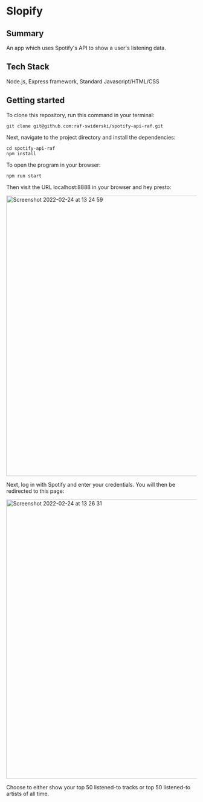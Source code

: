 # Slopify

## Summary

An app which uses Spotify's API to show a user's listening data.

## Tech Stack

Node.js, Express framework, Standard Javascript/HTML/CSS

## Getting started

To clone this repository, run this command in your terminal:
```
git clone git@github.com:raf-swiderski/spotify-api-raf.git
```

Next, navigate to the project directory and install the dependencies:
```
cd spotify-api-raf
npm install
```

To open the program in your browser:
```
npm run start
```
Then visit the URL localhost:8888 in your browser and hey presto:

<img width="743" alt="Screenshot 2022-02-24 at 13 24 59" src="https://user-images.githubusercontent.com/76166627/155532396-aafddbd3-154e-424d-8536-20d4675db50d.png">

Next, log in with Spotify and enter your credentials. You will then be redirected to this page:

<img width="740" alt="Screenshot 2022-02-24 at 13 26 31" src="https://user-images.githubusercontent.com/76166627/155532677-cd2e8cc7-c0b9-4b59-a562-90702a01d70a.png">

Choose to either show your top 50 listened-to tracks or top 50 listened-to artists of all time. 


